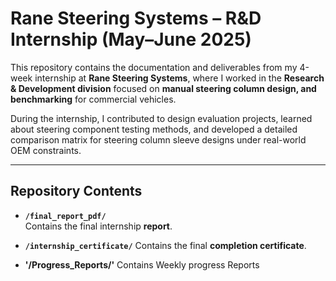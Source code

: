 # Rane Steering Systems – R&D Internship (May–June 2025)

This repository contains the documentation and deliverables from my 4-week internship at **Rane Steering Systems**, where I worked in the **Research & Development division** focused on **manual steering column design, and benchmarking** for commercial vehicles.

During the internship, I contributed to design evaluation projects, learned about steering component testing methods, and developed a detailed comparison matrix for steering column sleeve designs under real-world OEM constraints.

---

## Repository Contents

- **`/final_report_pdf/`**  
  Contains the final internship **report**.

- **`/internship_certificate/`**
  Contains the final **completion certificate**.

- **'/Progress_Reports/'**
  Contains Weekly progress Reports

